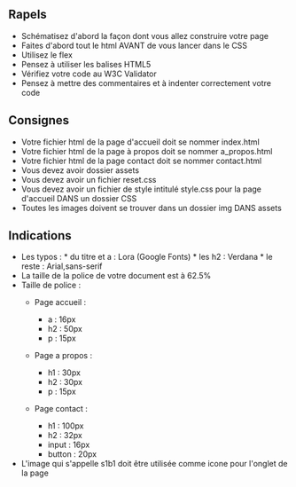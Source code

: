 ## Rapels

- Schématisez d'abord la façon dont vous allez construire votre page
- Faites d'abord tout le html AVANT de vous lancer dans le CSS
- Utilisez le flex
- Pensez à utiliser les balises HTML5
- Vérifiez votre code au W3C Validator
- Pensez à mettre des commentaires et à indenter correctement votre code

## Consignes

- Votre fichier html de la page d'accueil doit se nommer index.html
- Votre fichier html de la page à propos doit se nommer a_propos.html
- Votre fichier html de la page contact doit se nommer contact.html
- Vous devez avoir dossier assets
- Vous devez avoir un fichier reset.css
- Vous devez avoir un fichier de style intitulé style.css pour la page d'accueil DANS un dossier CSS
- Toutes les images doivent se trouver dans un dossier img DANS assets

## Indications
- Les typos : 
            * du titre et a : Lora (Google Fonts)
            * les h2 : Verdana
            * le reste : Arial,sans-serif
- La taille de la police de votre document est à 62.5%
- Taille de police : 
    * Page accueil : 
        * a : 16px
        * h2 : 50px
        * p : 15px

    * Page a propos :
        * h1 : 30px
        * h2 : 30px
        * p : 15px

    * Page contact :
        * h1 : 100px
        * h2 : 32px
        * input : 16px
        * button : 20px
- L'image qui s'appelle s1b1 doit être utilisée comme icone pour l'onglet de la page